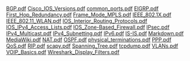 [BGP.pdf](BGP.pdf)  [Cisco_IOS_Versions.pdf](Cisco_IOS_Versions.pdf)  [common_ports.pdf](common_ports.pdf)  [EIGRP.pdf](EIGRP.pdf)  [First_Hop_Redundancy.pdf](First_Hop_Redundancy.pdf)  [Frame_Mode_MPLS.pdf](Frame_Mode_MPLS.pdf)  [IEEE_802.1X.pdf](IEEE_802.1X.pdf)  [IEEE_802.11_WLAN.pdf](IEEE_802.11_WLAN.pdf)  [IOS_Interior_Routing_Protocols.pdf](IOS_Interior_Routing_Protocols.pdf)  [IOS_IPv4_Access_Lists.pdf](IOS_IPv4_Access_Lists.pdf)  [IOS_Zone-Based_Firewall.pdf](IOS_Zone-Based_Firewall.pdf)  [IPsec.pdf](IPsec.pdf)  [IPv4_Multicast.pdf](IPv4_Multicast.pdf)  [IPv4_Subnetting.pdf](IPv4_Subnetting.pdf)  [IPv6.pdf](IPv6.pdf)  [IS-IS.pdf](IS-IS.pdf)  [Markdown.pdf](Markdown.pdf)  [MediaWiki.pdf](MediaWiki.pdf)  [NAT.pdf](NAT.pdf)  [OSPF.pdf](OSPF.pdf)  [physical_terminations.pdf](physical_terminations.pdf)  [PPP.pdf](PPP.pdf)  [QoS.pdf](QoS.pdf)  [RIP.pdf](RIP.pdf)  [scapy.pdf](scapy.pdf)  [Spanning_Tree.pdf](Spanning_Tree.pdf)  [tcpdump.pdf](tcpdump.pdf)  [VLANs.pdf](VLANs.pdf)  [VOIP_Basics.pdf](VOIP_Basics.pdf)  [Wireshark_Display_Filters.pdf](Wireshark_Display_Filters.pdf) 
